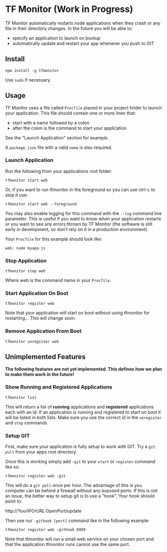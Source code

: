 # TF Monitor (Work in Progress)

TF Monitor automatically restarts node applications when they crash or any file in their directory changes. In the future you will be able to:

- specify an application to launch on bootup
- automatically update and restart your app whenever you push to GIT

## Install

`npm install -g tfmonitor`

Use `sudo` if necessary.

## Usage

TF Monitor uses a file called `Procfile` placed in your project folder to launch your application. This file should contain one or more lines that:

- start with a name followed by a colon
- after the colon is the command to start your application

See the "Launch Application" section for example.

A `package.json` file with a valid `name` is also required.

### Launch Application

Run the following from your applications root folder:

`tfmonitor start web`

Or, if you want to run tfmonitor in the foreground so you can use ctrl-c to stop it use:

`tfmonitor start web --foreground`

You may also enable logging for this command with the `--log` command line parameter. This is useful if you want to know when your application restarts or you want to see any errors thrown by TF Monitor (the software is still early in development, so don't rely on it in a production environment).

Your `Procfile` for this example should look like:

`web: node myapp.js`

### Stop Application

`tfmonitor stop web`

Where web is the command name in your `Procfile`.

### Start Application On Boot

`tfmonitor register web`

Note that your application will start on boot without using tfmonitor for restarting... This will change soon.

### Remove Application From Boot

`tfmonitor unregister web`

## Unimplemented Features

**The following features are not yet implemented. This defines how we plan to make them work in the future!**

### Show Running and Registered Applications

`tfmonitor list`

This will return a list of **running** applications and **registered** applications each with an id. If an application is running and registered to start on boot it will be listed in both lists. Make sure you use the correct id in the `unregister` and `stop` commands.

### Setup GIT

First, make sure your application is fully setup to work with GIT. Try a `git pull` from your apps root directory.

Once this is working simply add `-git` to your `start` or `register` command like so:

`tfmonitor register web -git`

This will do a `git pull` once per hour. The advantage of this is you computer can be behind a firewall without any exposed ports. If this is not an issue, the better way to setup git is to use a "hook". Your hook should point to:

http://YourIPOrURL:OpenPort/update

Then use our `-githook [port]` command like in the following example:

`tfmonitor register web -githook 8989`

Note that tfmonitor will run a small web service on your chosen port and that the application tfmonitor runs cannot use the same port.
